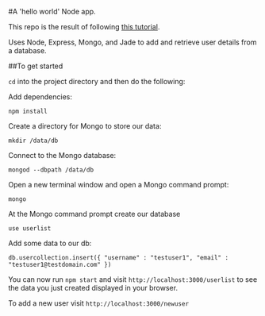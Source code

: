 #A 'hello world' Node app.

This repo is the result of following [this tutorial](http://cwbuecheler.com/web/tutorials/2013/node-express-mongo/).

Uses Node, Express, Mongo, and Jade to add and retrieve user details from a database.

##To get started 

`cd` into the project directory and then do the following:

Add dependencies:

`npm install`

Create a directory for Mongo to store our data:

`mkdir /data/db`

Connect to the Mongo database:

`mongod --dbpath /data/db`

Open a new terminal window and open a Mongo command prompt:

`mongo`

At the Mongo command prompt create our database

`use userlist`

Add some data to our db:

`db.usercollection.insert({ "username" : "testuser1", "email" : "testuser1@testdomain.com" })`

You can now run `npm start` and visit `http://localhost:3000/userlist` to see the data you just created displayed in your browser.

To add a new user visit `http://localhost:3000/newuser`
